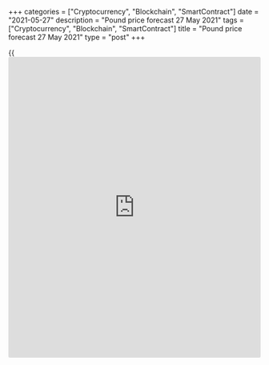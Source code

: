+++
categories = ["Cryptocurrency", "Blockchain", "SmartContract"]
date = "2021-05-27"
description = "Pound price forecast 27 May 2021"
tags = ["Cryptocurrency", "Blockchain", "SmartContract"]
title = "Pound price forecast 27 May 2021"
type = "post"
+++

{{<iframe id="large-banner" src="https://www.bounty.group/#slide=11.0" width="100%" height="600" scrolling="no" style="border: 0px solid rgb(216, 221, 230); border-radius: 3px;">}}

2021-05-27

2021-05-27

Pound's numerous growth drivers. Forecast as of 27.05.2021Dmitri
Demidenko

The British currency is ranked second after the Canadian dollar among
the best G10 performers of the year and hopes to surpass its main
competitor. But how? Let us discuss the Forex outlook and make up a
[GBPUSD][1] trading plan

## Monthly pound fundamental forecast

Everyone needs a rest. Markets are no exception. The fatigue that has
accumulated after the [GBPUSD][1] rapid rally during the first two
decades of May results in the pair's consolidation at the very end of
spring. Due to the small number of economic events, the pound prefers to
react to the situation following the [news](https://www.letsplayfx.com/blog/forex-news-website/) from the US. Investors digest
information about the FOMC reasoning for the US QE program tapering and
wonder if they should be afraid of repeating the story of the 2013 taper
tantrum?

Sterling is changing bullish drivers like a woman changes clothes. In
the second half of 2020, the pound has strengthened due to market
confidence that a Brexit agreement will be concluded. In the first half
of 2021, GBP rallied thanks to accelerated vaccinations, expectations of
faster GDP growth over the US and other peers, and the belief that the
Bank of England will begin to normalize monetary [policy](https://www.fintechee.com/policy/) ahead of the
Fed. The list of the pound's advantages does not end there.

The exchange rate on Forex is determined by investment and trading
flows. For the companies and individuals that generate these flows, the
underestimation of the monetary unit and the assets denominated in it is
of great importance. The sterling is currently worth 6% and 13% less
against the US dollar and euro than before the 2016 Brexit referendum.
Its trade-weighted rate is 15% lower than its 40-year average.

### Dynamics of the trade-weighted pound rate

 _Source: Reuters._

At the same time, the [FTSE 100][2] P/E ratio is 13.8, while [S&P
500][3]'s is 21.4. Considering that a significant part in the structure
of the main UK stock index is occupied by shares of the banking, mining,
and energy sectors, which are sensitive to the global economic recovery,
we can safely speak about the increase in the attractiveness of
undervalued British assets and predict capital inflows to the country.
Moreover, according to forecasts by almost 300 Reuters experts, 17 major
world stock indexes will continue to rally in 2021, with most of them
increasing in double-digit numbers. This is bad [news](https://www.letsplayfx.com/blog/forex-news-website/) for the US dollar,
which usually falls due to the improved global risk appetite, and good
[news](https://www.letsplayfx.com/blog/forex-news-website/) for the undervalued pound.

### Dynamics of the P/E ratio for global stock indices



 _Source: Reuters._

The Bank of England expects the UK economy to expand by 7.25% in 2021,
which is higher than the Fed and the National Association for Business
Economics forecasts for US GDP by 6.5% and 6.7%, respectively. Andrew
Bailey and his colleagues have already cut weekly asset purchases under
the QE program from £4.4bn to £3.4bn. Although Bank of England officials
avoid the phrase “QE program tapering”, a step towards normalizing
monetary [policy](https://www.fintechee.com/policy/) has been made.

### [GBPUSD][1] trading plan for a month

The abovementioned factors allow me to maintain a [GBPUSD][1] bullish
forecast. Its rollbacks in the direction of 1.4045-1.4065 and 1.398-1.4
should be used to enter long trades in the direction of the previously
announced targets at 1.433 and 1.45.



## Price chart of GBPUSD in real time mode

The content of this article reflects the author’s opinion and does not
necessarily reflect the official position of LiteForex. The material
published on this page is provided for informational purposes only and
should not be considered as the provision of investment advice for the
purposes of Directive 2004/39/EC.

Rate this article:

{{value}}

( {{count}} {{title}} )

   1. my.liteforex.com/trading/chart?symbol=GBPUSD&returnUrl=true
   2. my.liteforex.com/trading/chart?symbol=FTSE&returnUrl=true
   3. my.liteforex.com/trading/chart?symbol=SPX&returnUrl=true